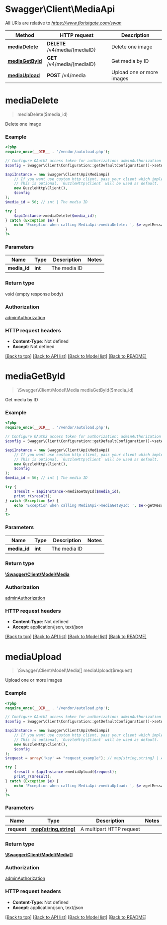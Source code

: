# Swagger\Client\MediaApi

All URIs are relative to *https://www.floristgate.com/swan*

Method | HTTP request | Description
------------- | ------------- | -------------
[**mediaDelete**](MediaApi.md#mediaDelete) | **DELETE** /v4/media/{mediaID} | Delete one image
[**mediaGetById**](MediaApi.md#mediaGetById) | **GET** /v4/media/{mediaID} | Get media by ID
[**mediaUpload**](MediaApi.md#mediaUpload) | **POST** /v4/media | Upload one or more images


# **mediaDelete**
> mediaDelete($media_id)

Delete one image

### Example
```php
<?php
require_once(__DIR__ . '/vendor/autoload.php');

// Configure OAuth2 access token for authorization: adminAuthorization
$config = Swagger\Client\Configuration::getDefaultConfiguration()->setAccessToken('YOUR_ACCESS_TOKEN');

$apiInstance = new Swagger\Client\Api\MediaApi(
    // If you want use custom http client, pass your client which implements `GuzzleHttp\ClientInterface`.
    // This is optional, `GuzzleHttp\Client` will be used as default.
    new GuzzleHttp\Client(),
    $config
);
$media_id = 56; // int | The media ID

try {
    $apiInstance->mediaDelete($media_id);
} catch (Exception $e) {
    echo 'Exception when calling MediaApi->mediaDelete: ', $e->getMessage(), PHP_EOL;
}
?>
```

### Parameters

Name | Type | Description  | Notes
------------- | ------------- | ------------- | -------------
 **media_id** | **int**| The media ID |

### Return type

void (empty response body)

### Authorization

[adminAuthorization](../../README.md#adminAuthorization)

### HTTP request headers

 - **Content-Type**: Not defined
 - **Accept**: Not defined

[[Back to top]](#) [[Back to API list]](../../README.md#documentation-for-api-endpoints) [[Back to Model list]](../../README.md#documentation-for-models) [[Back to README]](../../README.md)

# **mediaGetById**
> \Swagger\Client\Model\Media mediaGetById($media_id)

Get media by ID

### Example
```php
<?php
require_once(__DIR__ . '/vendor/autoload.php');

// Configure OAuth2 access token for authorization: adminAuthorization
$config = Swagger\Client\Configuration::getDefaultConfiguration()->setAccessToken('YOUR_ACCESS_TOKEN');

$apiInstance = new Swagger\Client\Api\MediaApi(
    // If you want use custom http client, pass your client which implements `GuzzleHttp\ClientInterface`.
    // This is optional, `GuzzleHttp\Client` will be used as default.
    new GuzzleHttp\Client(),
    $config
);
$media_id = 56; // int | The media ID

try {
    $result = $apiInstance->mediaGetById($media_id);
    print_r($result);
} catch (Exception $e) {
    echo 'Exception when calling MediaApi->mediaGetById: ', $e->getMessage(), PHP_EOL;
}
?>
```

### Parameters

Name | Type | Description  | Notes
------------- | ------------- | ------------- | -------------
 **media_id** | **int**| The media ID |

### Return type

[**\Swagger\Client\Model\Media**](../Model/Media.md)

### Authorization

[adminAuthorization](../../README.md#adminAuthorization)

### HTTP request headers

 - **Content-Type**: Not defined
 - **Accept**: application/json, text/json

[[Back to top]](#) [[Back to API list]](../../README.md#documentation-for-api-endpoints) [[Back to Model list]](../../README.md#documentation-for-models) [[Back to README]](../../README.md)

# **mediaUpload**
> \Swagger\Client\Model\Media[] mediaUpload($request)

Upload one or more images

### Example
```php
<?php
require_once(__DIR__ . '/vendor/autoload.php');

// Configure OAuth2 access token for authorization: adminAuthorization
$config = Swagger\Client\Configuration::getDefaultConfiguration()->setAccessToken('YOUR_ACCESS_TOKEN');

$apiInstance = new Swagger\Client\Api\MediaApi(
    // If you want use custom http client, pass your client which implements `GuzzleHttp\ClientInterface`.
    // This is optional, `GuzzleHttp\Client` will be used as default.
    new GuzzleHttp\Client(),
    $config
);
$request = array('key' => "request_example"); // map[string,string] | A multipart HTTP request

try {
    $result = $apiInstance->mediaUpload($request);
    print_r($result);
} catch (Exception $e) {
    echo 'Exception when calling MediaApi->mediaUpload: ', $e->getMessage(), PHP_EOL;
}
?>
```

### Parameters

Name | Type | Description  | Notes
------------- | ------------- | ------------- | -------------
 **request** | [**map[string,string]**](../Model/string.md)| A multipart HTTP request |

### Return type

[**\Swagger\Client\Model\Media[]**](../Model/Media.md)

### Authorization

[adminAuthorization](../../README.md#adminAuthorization)

### HTTP request headers

 - **Content-Type**: Not defined
 - **Accept**: application/json, text/json

[[Back to top]](#) [[Back to API list]](../../README.md#documentation-for-api-endpoints) [[Back to Model list]](../../README.md#documentation-for-models) [[Back to README]](../../README.md)

